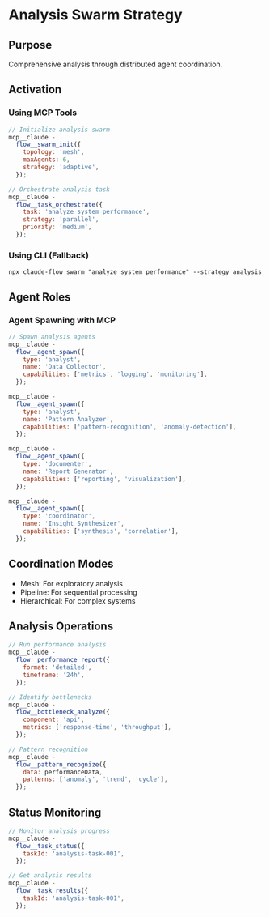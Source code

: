 # Analysis Swarm Strategy

## Purpose

Comprehensive analysis through distributed agent coordination.

## Activation

### Using MCP Tools

```javascript
// Initialize analysis swarm
mcp__claude -
  flow__swarm_init({
    topology: 'mesh',
    maxAgents: 6,
    strategy: 'adaptive',
  });

// Orchestrate analysis task
mcp__claude -
  flow__task_orchestrate({
    task: 'analyze system performance',
    strategy: 'parallel',
    priority: 'medium',
  });
```

### Using CLI (Fallback)

`npx claude-flow swarm "analyze system performance" --strategy analysis`

## Agent Roles

### Agent Spawning with MCP

```javascript
// Spawn analysis agents
mcp__claude -
  flow__agent_spawn({
    type: 'analyst',
    name: 'Data Collector',
    capabilities: ['metrics', 'logging', 'monitoring'],
  });

mcp__claude -
  flow__agent_spawn({
    type: 'analyst',
    name: 'Pattern Analyzer',
    capabilities: ['pattern-recognition', 'anomaly-detection'],
  });

mcp__claude -
  flow__agent_spawn({
    type: 'documenter',
    name: 'Report Generator',
    capabilities: ['reporting', 'visualization'],
  });

mcp__claude -
  flow__agent_spawn({
    type: 'coordinator',
    name: 'Insight Synthesizer',
    capabilities: ['synthesis', 'correlation'],
  });
```

## Coordination Modes

- Mesh: For exploratory analysis
- Pipeline: For sequential processing
- Hierarchical: For complex systems

## Analysis Operations

```javascript
// Run performance analysis
mcp__claude -
  flow__performance_report({
    format: 'detailed',
    timeframe: '24h',
  });

// Identify bottlenecks
mcp__claude -
  flow__bottleneck_analyze({
    component: 'api',
    metrics: ['response-time', 'throughput'],
  });

// Pattern recognition
mcp__claude -
  flow__pattern_recognize({
    data: performanceData,
    patterns: ['anomaly', 'trend', 'cycle'],
  });
```

## Status Monitoring

```javascript
// Monitor analysis progress
mcp__claude -
  flow__task_status({
    taskId: 'analysis-task-001',
  });

// Get analysis results
mcp__claude -
  flow__task_results({
    taskId: 'analysis-task-001',
  });
```
